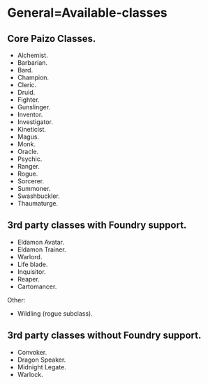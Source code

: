 # General=Available-classes

## Core Paizo Classes.
- Alchemist.
- Barbarian.
- Bard.
- Champion.
- Cleric.
- Druid.
- Fighter.
- Gunslinger.
- Inventor.
- Investigator.
- Kineticist.
- Magus.
- Monk.
- Oracle.
- Psychic.
- Ranger.
- Rogue.
- Sorcerer.
- Summoner.
- Swashbuckler.
- Thaumaturge.

## 3rd party classes with Foundry support.

- Eldamon Avatar. 
- Eldamon Trainer. 
- Warlord. 
- Life blade.
- Inquisitor.
- Reaper.
- Cartomancer.

Other:
- Wildling (rogue subclass).

## 3rd party classes without Foundry support.

- Convoker. 
- Dragon Speaker. 
- Midnight Legate. 
- Warlock. 

